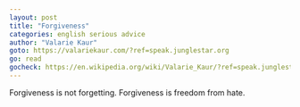 ```yaml
---
layout: post
title: "Forgiveness"
categories: english serious advice
author: "Valarie Kaur"
goto: https://valariekaur.com/?ref=speak.junglestar.org
go: read
gocheck: https://en.wikipedia.org/wiki/Valarie_Kaur/?ref=speak.junglestar.org
---
```

Forgiveness is not forgetting. Forgiveness is freedom from hate.
